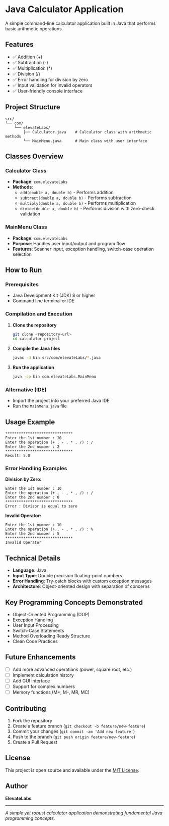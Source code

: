 # Java Calculator Application

A simple command-line calculator application built in Java that performs basic arithmetic operations.

## Features

- ✅ Addition (+)
- ✅ Subtraction (-)
- ✅ Multiplication (*)
- ✅ Division (/)
- ✅ Error handling for division by zero
- ✅ Input validation for invalid operators
- ✅ User-friendly console interface

## Project Structure

```
src/
└── com/
    └── elevateLabs/
        ├── Calculator.java    # Calculator class with arithmetic methods
        └── MainMenu.java      # Main class with user interface
```

## Classes Overview

### Calculator Class
- **Package**: `com.elevateLabs`
- **Methods**:
  - `add(double a, double b)` - Performs addition
  - `subtract(double a, double b)` - Performs subtraction
  - `multiply(double a, double b)` - Performs multiplication
  - `divide(double a, double b)` - Performs division with zero-check validation

### MainMenu Class
- **Package**: `com.elevateLabs`
- **Purpose**: Handles user input/output and program flow
- **Features**: Scanner input, exception handling, switch-case operation selection

## How to Run

### Prerequisites
- Java Development Kit (JDK) 8 or higher
- Command line terminal or IDE

### Compilation and Execution

1. **Clone the repository**
   ```bash
   git clone <repository-url>
   cd calculator-project
   ```

2. **Compile the Java files**
   ```bash
   javac -d bin src/com/elevateLabs/*.java
   ```

3. **Run the application**
   ```bash
   java -cp bin com.elevateLabs.MainMenu
   ```

### Alternative (IDE)
- Import the project into your preferred Java IDE
- Run the `MainMenu.java` file

## Usage Example

```
******************************
Enter the 1st number : 10
Enter the operation (+ , - , * , /) : /
Enter the 2nd number : 2
******************************
Result: 5.0
```

### Error Handling Examples

**Division by Zero:**
```
Enter the 1st number : 10
Enter the operation (+ , - , * , /) : /
Enter the 2nd number : 0
******************************
Error : Divisor is equal to zero
```

**Invalid Operator:**
```
Enter the 1st number : 10
Enter the operation (+ , - , * , /) : %
Enter the 2nd number : 5
******************************
Invalid Operator
```

## Technical Details

- **Language**: Java
- **Input Type**: Double precision floating-point numbers
- **Error Handling**: Try-catch blocks with custom exception messages
- **Architecture**: Object-oriented design with separation of concerns

## Key Programming Concepts Demonstrated

- Object-Oriented Programming (OOP)
- Exception Handling
- User Input Processing
- Switch-Case Statements
- Method Overloading Ready Structure
- Clean Code Practices

## Future Enhancements

- [ ] Add more advanced operations (power, square root, etc.)
- [ ] Implement calculation history
- [ ] Add GUI interface
- [ ] Support for complex numbers
- [ ] Memory functions (M+, M-, MR, MC)

## Contributing

1. Fork the repository
2. Create a feature branch (`git checkout -b feature/new-feature`)
3. Commit your changes (`git commit -am 'Add new feature'`)
4. Push to the branch (`git push origin feature/new-feature`)
5. Create a Pull Request

## License

This project is open source and available under the [MIT License](LICENSE).

## Author

**ElevateLabs**

---

*A simple yet robust calculator application demonstrating fundamental Java programming concepts.*
